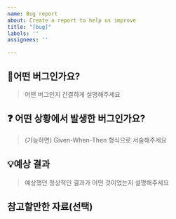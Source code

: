 ```yaml
---
name: Bug report
about: Create a report to help us improve
title: "[bug]"
labels: ''
assignees: ''

---
```


## :rotating_light:어떤 버그인가요?

> 어떤 버그인지 간결하게 설명해주세요

## :question: 어떤 상황에서 발생한 버그인가요?

> (가능하면) Given-When-Then 형식으로 서술해주세요

## :bulb:예상 결과

> 예상했던 정상적인 결과가 어떤 것이었는지 설명해주세요

## 참고할만한 자료(선택)
